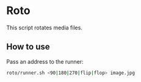 # Roto

This script rotates media files.

## How to use

Pass an address to the runner:

```bash
roto/runner.sh <90|180|270|flip|flop> image.jpg
```
